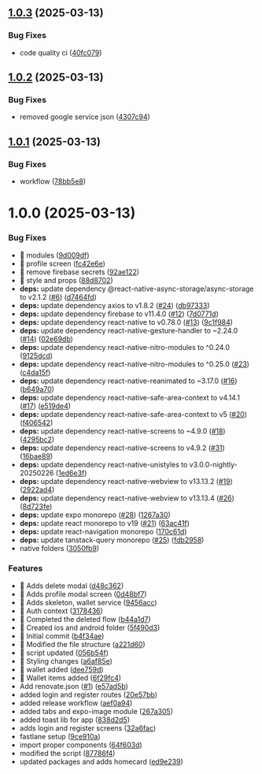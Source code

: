 ## [1.0.3](https://github.com/Act-Aks/etrack/compare/prod/1.0.2...prod/1.0.3) (2025-03-13)


### Bug Fixes

* code quality ci ([40fc079](https://github.com/Act-Aks/etrack/commit/40fc0796427788f25fadd3831c2dd0828eeafec2))

## [1.0.2](https://github.com/Act-Aks/etrack/compare/prod/1.0.1...prod/1.0.2) (2025-03-13)


### Bug Fixes

* removed google service json ([4307c94](https://github.com/Act-Aks/etrack/commit/4307c94c524c119e4cea92911e10035b833a63c4))

## [1.0.1](https://github.com/Act-Aks/etrack/compare/prod/1.0.0...prod/1.0.1) (2025-03-13)


### Bug Fixes

* workflow ([78bb5e8](https://github.com/Act-Aks/etrack/commit/78bb5e8768f607d966e2087a3a294d0554014f4f))

# 1.0.0 (2025-03-13)


### Bug Fixes

* 🐛 modules ([9d009df](https://github.com/Act-Aks/etrack/commit/9d009df4f9de4aefbe0fb7635e3daff299c5de15))
* 🐛 profile screen ([fc42e6e](https://github.com/Act-Aks/etrack/commit/fc42e6eff5bc0868d386dc0dfd2e085d6258de03))
* 🐛 remove firebase secrets ([92ae122](https://github.com/Act-Aks/etrack/commit/92ae122978bbd4f14fa3688ca6a3a7b541969b03))
* 🐛 style and props ([88d8702](https://github.com/Act-Aks/etrack/commit/88d87024e15d27da7d99540942919a8a632f3bc9))
* **deps:** update dependency @react-native-async-storage/async-storage to v2.1.2 ([#6](https://github.com/Act-Aks/etrack/issues/6)) ([d7464fd](https://github.com/Act-Aks/etrack/commit/d7464fdbffda34677c4933cf805e975be36230bf))
* **deps:** update dependency axios to v1.8.2 ([#24](https://github.com/Act-Aks/etrack/issues/24)) ([db97333](https://github.com/Act-Aks/etrack/commit/db9733311132b431020ec33f7a6f6314ac76b0c3))
* **deps:** update dependency firebase to v11.4.0 ([#12](https://github.com/Act-Aks/etrack/issues/12)) ([7d0771d](https://github.com/Act-Aks/etrack/commit/7d0771d6a2b79becbeed84a45d93887d19eb059b))
* **deps:** update dependency react-native to v0.78.0 ([#13](https://github.com/Act-Aks/etrack/issues/13)) ([9c1f984](https://github.com/Act-Aks/etrack/commit/9c1f984dd3cc1c71d542e7ec1986577572a36adb))
* **deps:** update dependency react-native-gesture-handler to ~2.24.0 ([#14](https://github.com/Act-Aks/etrack/issues/14)) ([02e69db](https://github.com/Act-Aks/etrack/commit/02e69db412547a8a49629684713a6d72ad58791e))
* **deps:** update dependency react-native-nitro-modules to ^0.24.0 ([9125dcd](https://github.com/Act-Aks/etrack/commit/9125dcddaf8633afa8c42dcfbde8601bbd06b9c7))
* **deps:** update dependency react-native-nitro-modules to ^0.25.0 ([#23](https://github.com/Act-Aks/etrack/issues/23)) ([c4da15f](https://github.com/Act-Aks/etrack/commit/c4da15f740a7aca29702636a571a4596ec5eabfd))
* **deps:** update dependency react-native-reanimated to ~3.17.0 ([#16](https://github.com/Act-Aks/etrack/issues/16)) ([b649a70](https://github.com/Act-Aks/etrack/commit/b649a704f4adeecdb6ed29d7fdeed4247cac83d2))
* **deps:** update dependency react-native-safe-area-context to v4.14.1 ([#17](https://github.com/Act-Aks/etrack/issues/17)) ([e519de4](https://github.com/Act-Aks/etrack/commit/e519de46e4a6f04ddc846133663e23699c517e72))
* **deps:** update dependency react-native-safe-area-context to v5 ([#20](https://github.com/Act-Aks/etrack/issues/20)) ([f406542](https://github.com/Act-Aks/etrack/commit/f4065426b01d04ece1b170b3d974eeddd439f616))
* **deps:** update dependency react-native-screens to ~4.9.0 ([#18](https://github.com/Act-Aks/etrack/issues/18)) ([4295bc2](https://github.com/Act-Aks/etrack/commit/4295bc2b9c501604616d749e40a5c3888fce6b45))
* **deps:** update dependency react-native-screens to v4.9.2 ([#31](https://github.com/Act-Aks/etrack/issues/31)) ([16bae89](https://github.com/Act-Aks/etrack/commit/16bae897b0aa6aeb3aa93052c671637bbeb9b004))
* **deps:** update dependency react-native-unistyles to v3.0.0-nightly-20250226 ([1ed6e3f](https://github.com/Act-Aks/etrack/commit/1ed6e3ff9e80bc5f4526a8f051116bd43ea54f63))
* **deps:** update dependency react-native-webview to v13.13.2 ([#19](https://github.com/Act-Aks/etrack/issues/19)) ([2922ad4](https://github.com/Act-Aks/etrack/commit/2922ad459856dac5c4dd81ca434840853b69cc80))
* **deps:** update dependency react-native-webview to v13.13.4 ([#26](https://github.com/Act-Aks/etrack/issues/26)) ([8d723fe](https://github.com/Act-Aks/etrack/commit/8d723fe00791b1edc32e8e3b9aec6197dd185ef0))
* **deps:** update expo monorepo ([#28](https://github.com/Act-Aks/etrack/issues/28)) ([1267a30](https://github.com/Act-Aks/etrack/commit/1267a30100eaa5254d5c5f18f5f2d7c0cb666868))
* **deps:** update react monorepo to v19 ([#21](https://github.com/Act-Aks/etrack/issues/21)) ([63ac41f](https://github.com/Act-Aks/etrack/commit/63ac41fa86781efabe9482668d65ee0d7266509c))
* **deps:** update react-navigation monorepo ([170c61d](https://github.com/Act-Aks/etrack/commit/170c61d4af2c016e7e778a1c55f4b04063f07ba3))
* **deps:** update tanstack-query monorepo ([#25](https://github.com/Act-Aks/etrack/issues/25)) ([fdb2958](https://github.com/Act-Aks/etrack/commit/fdb2958863865a5a4b9bef580e4160fe20c9a859))
* native folders ([3050fb9](https://github.com/Act-Aks/etrack/commit/3050fb9908185dad618a3f7e12acd093c2f18ff9))


### Features

* 🎸 Adds delete modal ([d48c362](https://github.com/Act-Aks/etrack/commit/d48c36264f1cd9890979ec97f2661123e0f2d747))
* 🎸 Adds profile modal screen ([0d48bf7](https://github.com/Act-Aks/etrack/commit/0d48bf7a280cd815dbf19bb74357603bdce5de8e))
* 🎸 Adds skeleton, wallet service ([9456acc](https://github.com/Act-Aks/etrack/commit/9456acc9573e0af11ac1c051cfda9889ff2a79f9))
* 🎸 Auth context ([3178436](https://github.com/Act-Aks/etrack/commit/3178436e9766e6c0ea65b86d737ef8aadccaf45c))
* 🎸 Completed the deleted flow ([b44a1d7](https://github.com/Act-Aks/etrack/commit/b44a1d73f87c96adbdf223e071b8b2ed337acffa))
* 🎸 Created ios and android folder ([5f490d3](https://github.com/Act-Aks/etrack/commit/5f490d3c35c8072a440d79a6fff535ecac6530e9))
* 🎸 Initial commit ([b4f34ae](https://github.com/Act-Aks/etrack/commit/b4f34ae03d01aa07338f779bf6f5a0f7ff4ba4ed))
* 🎸 Modified the file structure ([a221d60](https://github.com/Act-Aks/etrack/commit/a221d606afa3ed30183b7b3c880f8e8cdfb4b2a4))
* 🎸 script updated ([056b54f](https://github.com/Act-Aks/etrack/commit/056b54ffb8aaa64a58bd4d8d07ce056ed668b463))
* 🎸 Styling changes ([a6af85e](https://github.com/Act-Aks/etrack/commit/a6af85e53f7e5b84060fdf754dc9cb39ac30a43a))
* 🎸 wallet added ([dee759d](https://github.com/Act-Aks/etrack/commit/dee759d26cdd13dab799b1d9c2bf15ef50c1ff1a))
* 🎸 Wallet items added ([6f29fc4](https://github.com/Act-Aks/etrack/commit/6f29fc4b3cd4415a8cfd5ee483e013c4e12f813a))
* Add renovate.json ([#1](https://github.com/Act-Aks/etrack/issues/1)) ([e57ad5b](https://github.com/Act-Aks/etrack/commit/e57ad5b1061c26a4224170ecbe6473dd2b7bfa55))
* added login and register routes ([20e57bb](https://github.com/Act-Aks/etrack/commit/20e57bb62cb73eb60d1b686de078acbfc7ff3b66))
* added release workflow ([aef0a94](https://github.com/Act-Aks/etrack/commit/aef0a9422b13a117da77930a3018de0bcacb7143))
* added tabs and expo-image module ([267a305](https://github.com/Act-Aks/etrack/commit/267a3058e11ea749cacf96de2430336a1c878477))
* added toast lib for app ([838d2d5](https://github.com/Act-Aks/etrack/commit/838d2d5d40158dbee6987ed848641c64ecd553be))
* adds login and register screens ([32a6fac](https://github.com/Act-Aks/etrack/commit/32a6fac865e150dbbcd7c325e32ffd9cdafd1f34))
* fastlane setup ([9ce910a](https://github.com/Act-Aks/etrack/commit/9ce910a0e0955cfd411ef05bd61fcb68e6105d8b))
* import proper components ([64f603d](https://github.com/Act-Aks/etrack/commit/64f603d89a1be5186bbdd8b7e6255db52252a8e3))
* modified the script ([87786f4](https://github.com/Act-Aks/etrack/commit/87786f47fbb6e8b2841c67342308c8238ef159da))
* updated packages and adds homecard ([ed9e239](https://github.com/Act-Aks/etrack/commit/ed9e239e90c767b6cb19a03b1d8faa0fb3fb233a))
